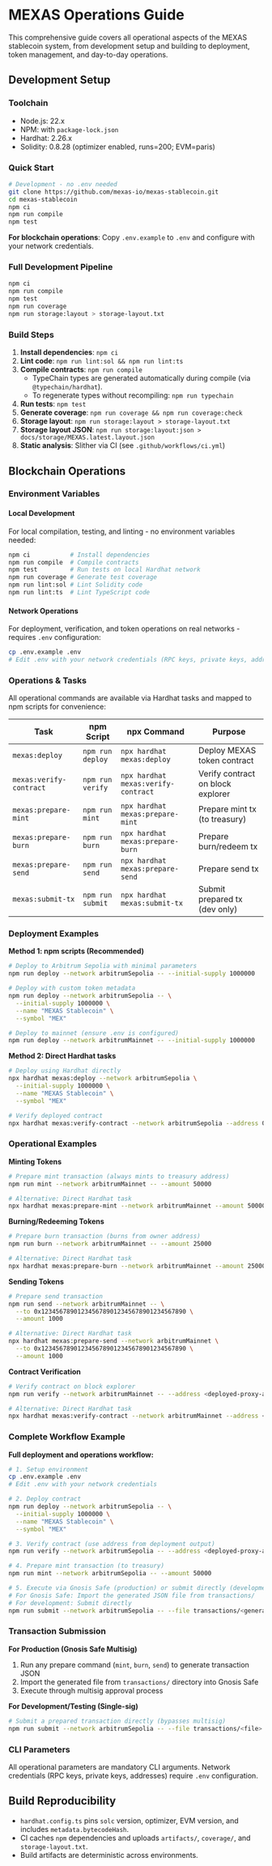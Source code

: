 # MEXAS Operations Guide

This comprehensive guide covers all operational aspects of the MEXAS stablecoin system, from development setup and building to deployment, token management, and day-to-day operations.

## Development Setup

### Toolchain

- Node.js: 22.x
- NPM: with `package-lock.json`
- Hardhat: 2.26.x
- Solidity: 0.8.28 (optimizer enabled, runs=200; EVM=paris)

### Quick Start

```bash
# Development - no .env needed
git clone https://github.com/mexas-io/mexas-stablecoin.git
cd mexas-stablecoin
npm ci
npm run compile
npm test
```

**For blockchain operations**: Copy `.env.example` to `.env` and configure with your network credentials.

### Full Development Pipeline

```bash
npm ci
npm run compile
npm test
npm run coverage
npm run storage:layout > storage-layout.txt
```

### Build Steps

1. **Install dependencies**: `npm ci`
2. **Lint code**: `npm run lint:sol && npm run lint:ts`
3. **Compile contracts**: `npm run compile`
   - TypeChain types are generated automatically during compile (via `@typechain/hardhat`).
   - To regenerate types without recompiling: `npm run typechain`
4. **Run tests**: `npm test`
5. **Generate coverage**: `npm run coverage && npm run coverage:check`
6. **Storage layout**: `npm run storage:layout > storage-layout.txt`
7. **Storage layout JSON**: `npm run storage:layout:json > docs/storage/MEXAS.latest.layout.json`
8. **Static analysis**: Slither via CI (see `.github/workflows/ci.yml`)

## Blockchain Operations

### Environment Variables

#### Local Development
For local compilation, testing, and linting - no environment variables needed:
```bash
npm ci           # Install dependencies
npm run compile  # Compile contracts
npm test         # Run tests on local Hardhat network
npm run coverage # Generate test coverage
npm run lint:sol # Lint Solidity code
npm run lint:ts  # Lint TypeScript code
```

#### Network Operations
For deployment, verification, and token operations on real networks - requires `.env` configuration:
```bash
cp .env.example .env
# Edit .env with your network credentials (RPC keys, private keys, addresses)
```

### Operations & Tasks

All operational commands are available via Hardhat tasks and mapped to npm scripts for convenience:

| Task | npm Script | npx Command | Purpose |
|------|------------|-------------|---------|
| `mexas:deploy` | `npm run deploy` | `npx hardhat mexas:deploy` | Deploy MEXAS token contract |
| `mexas:verify-contract` | `npm run verify` | `npx hardhat mexas:verify-contract` | Verify contract on block explorer |
| `mexas:prepare-mint` | `npm run mint` | `npx hardhat mexas:prepare-mint` | Prepare mint tx (to treasury) |
| `mexas:prepare-burn` | `npm run burn` | `npx hardhat mexas:prepare-burn` | Prepare burn/redeem tx |
| `mexas:prepare-send` | `npm run send` | `npx hardhat mexas:prepare-send` | Prepare send tx |
| `mexas:submit-tx` | `npm run submit` | `npx hardhat mexas:submit-tx` | Submit prepared tx (dev only) |

### Deployment Examples

**Method 1: npm scripts (Recommended)**
```bash
# Deploy to Arbitrum Sepolia with minimal parameters
npm run deploy --network arbitrumSepolia -- --initial-supply 1000000

# Deploy with custom token metadata
npm run deploy --network arbitrumSepolia -- \
  --initial-supply 1000000 \
  --name "MEXAS Stablecoin" \
  --symbol "MEX"

# Deploy to mainnet (ensure .env is configured)
npm run deploy --network arbitrumMainnet -- --initial-supply 1000000
```

**Method 2: Direct Hardhat tasks**
```bash
# Deploy using Hardhat directly
npx hardhat mexas:deploy --network arbitrumSepolia \
  --initial-supply 1000000 \
  --name "MEXAS Stablecoin" \
  --symbol "MEX"

# Verify deployed contract
npx hardhat mexas:verify-contract --network arbitrumSepolia --address 0x...
```

### Operational Examples

**Minting Tokens**
```bash
# Prepare mint transaction (always mints to treasury address)
npm run mint --network arbitrumMainnet -- --amount 50000

# Alternative: Direct Hardhat task
npx hardhat mexas:prepare-mint --network arbitrumMainnet --amount 50000
```

**Burning/Redeeming Tokens**
```bash
# Prepare burn transaction (burns from owner address)
npm run burn --network arbitrumMainnet -- --amount 25000

# Alternative: Direct Hardhat task
npx hardhat mexas:prepare-burn --network arbitrumMainnet --amount 25000
```

**Sending Tokens**
```bash
# Prepare send transaction
npm run send --network arbitrumMainnet -- \
  --to 0x1234567890123456789012345678901234567890 \
  --amount 1000

# Alternative: Direct Hardhat task
npx hardhat mexas:prepare-send --network arbitrumMainnet \
  --to 0x1234567890123456789012345678901234567890 \
  --amount 1000
```

**Contract Verification**
```bash
# Verify contract on block explorer
npm run verify --network arbitrumMainnet -- --address <deployed-proxy-address>

# Alternative: Direct Hardhat task
npx hardhat mexas:verify-contract --network arbitrumMainnet --address <address>
```

### Complete Workflow Example

**Full deployment and operations workflow:**

```bash
# 1. Setup environment
cp .env.example .env
# Edit .env with your network credentials

# 2. Deploy contract
npm run deploy --network arbitrumSepolia -- \
  --initial-supply 1000000 \
  --name "MEXAS Stablecoin" \
  --symbol "MEX"

# 3. Verify contract (use address from deployment output)
npm run verify --network arbitrumSepolia -- --address <deployed-proxy-address>

# 4. Prepare mint transaction (to treasury)
npm run mint --network arbitrumSepolia -- --amount 50000

# 5. Execute via Gnosis Safe (production) or submit directly (development)
# For Gnosis Safe: Import the generated JSON file from transactions/
# For development: Submit directly
npm run submit --network arbitrumSepolia -- --file transactions/<generated-file>.json
```

### Transaction Submission

**For Production (Gnosis Safe Multisig)**
1. Run any prepare command (`mint`, `burn`, `send`) to generate transaction JSON
2. Import the generated file from `transactions/` directory into Gnosis Safe
3. Execute through multisig approval process

**For Development/Testing (Single-sig)**
```bash
# Submit a prepared transaction directly (bypasses multisig)
npm run submit --network arbitrumSepolia -- --file transactions/<file>.json
```

### CLI Parameters
All operational parameters are mandatory CLI arguments. Network credentials (RPC keys, private keys, addresses) require `.env` configuration.

## Build Reproducibility

- `hardhat.config.ts` pins `solc` version, optimizer, EVM version, and includes `metadata.bytecodeHash`.
- CI caches `npm` dependencies and uploads `artifacts/`, `coverage/`, and `storage-layout.txt`.
- Build artifacts are deterministic across environments.
